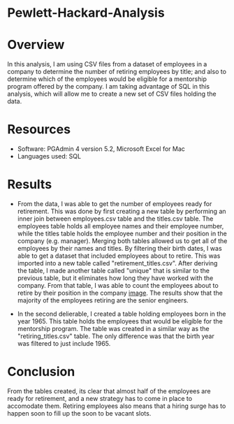# Pewlett-Hackard-Analysis

# Overview
In this analysis, I am using CSV files from a dataset of employees in a company to determine the number of retiring employees by title; and also to determine which of the employees would be eligible for a mentorship program offered by the company.
I am taking advantage of SQL in this analysis, which will allow me to create a new set of CSV files holding the data.

# Resources
- Software: PGAdmin 4 version 5.2, Microsoft Excel for Mac
- Languages used: SQL

# Results
 - From the data, I was able to get the number of employees ready for retirement. This was done by first creating a new table by performing an inner join between employees.csv table and the titles.csv table. The employees table holds all employee names and their employee number, while the titles table holds the employee number and their position in the company (e.g. manager). Merging both tables allowed us to get all of the employees by their names and titles. By filtering their birth dates, I was able to get a dataset that included employees about to retire. This was imported into a new table called "retirement_titles.csv". After deriving the table, I made another table called "unique" that is similar to the previous table, but it eliminates how long they have worked with the company. From that table, I was able to count the employees about to retire by their position in the company [image](https://github.com/somtoesomeju/Pewlett-Hackard-Analysis/blob/main/Data/Screen%20Shot%202021-08-15%20at%201.28.51%20PM.png). The results show that the majority of the employees retiring are the senior engineers. 

- In the second delierable, I created a table holding employees born in the year 1965. This table holds the employees that would be eligible for the mentorship program. The table was created in a similar way as the "retiring_titles.csv" table. The only difference was that the birth year was filtered to just include 1965.

# Conclusion
From the tables created, its clear that almost half of the employees are ready for retirement, and a new strategy has to come in place to accomodate them. Retiring employees also means that a hiring surge has to happen soon to fill up the soon to be vacant slots. 

